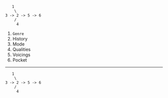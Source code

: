 ```
   1
    \
3 -> 2 -> 5 -> 6
    /
     4
```

1. `Genre`
2. History
3. Mode
4. Qualities
5. Voicings
6. Pocket

---

```
   1
    \
3 -> 2 -> 5 -> 6
    /
     4
```
